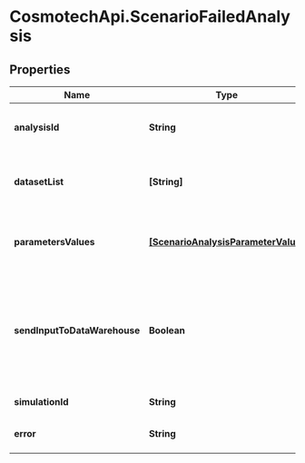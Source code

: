 # CosmotechApi.ScenarioFailedAnalysis

## Properties

Name | Type | Description | Notes
------------ | ------------- | ------------- | -------------
**analysisId** | **String** | the Simulator Analysis Id associated with this Scenario | [optional] 
**datasetList** | **[String]** | the list of Dataset Id associated to this Scenario Analysis | [optional] 
**parametersValues** | [**[ScenarioAnalysisParameterValue]**](ScenarioAnalysisParameterValue.md) | the list of Simulator Analysis parameters values | [optional] 
**sendInputToDataWarehouse** | **Boolean** | whether or not the Dataset values and the input parameters values are send to the DataWarehouse prior to Simulation Run | [optional] 
**simulationId** | **String** | the Simulation Run Id | [optional] [readonly] 
**error** | **String** | the Simulation Run error message | [optional] [readonly] 


